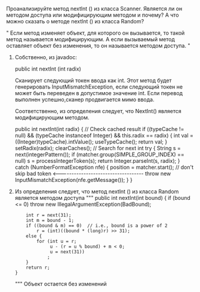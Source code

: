 Проанализируйте метод nextlnt () из класса Scanner. Является ли он методом доступа или модифицирующим методом и почему?
А что можно сказать о методе nextlnt () из класса Random?

"
Если метод изменяет объект, для которого он вызывается, то такой метод называется модифицирующим.
А если вызываемый метод оставляет объект без изменения, то он называется методом доступа.
"

1) Собственно, из javadoc:
   
   public int nextInt (int radix)
   
   Сканирует следующий токен ввода как int. Этот метод будет генерировать InputMismatchException, если следующий токен
   не может быть переведен в допустимое значение int. Если перевод выполнен успешно,сканер продвигается мимо ввода.
   
   Соответственно, из определения следует, что NextInt() является модифицирующим методом.

    public int nextInt(int radix) {
        // Check cached result
        if ((typeCache != null) && (typeCache instanceof Integer)
            && this.radix == radix) {
            int val = ((Integer)typeCache).intValue();
            useTypeCache();
            return val;
        }
        setRadix(radix);
        clearCaches();
        // Search for next int
        try {
            String s = next(integerPattern());
            if (matcher.group(SIMPLE_GROUP_INDEX) == null)
                s = processIntegerToken(s);
            return Integer.parseInt(s, radix);
        } catch (NumberFormatException nfe) {
            position = matcher.start(); // don't skip bad token <-----------------------------------
            throw new InputMismatchException(nfe.getMessage());
        }
    }


2) Из определения следует, что метод nextlnt () из класса Random является методом доступа
   """
       public int nextInt(int bound) {
           if (bound <= 0)
               throw new IllegalArgumentException(BadBound);
    
           int r = next(31);
           int m = bound - 1;
           if ((bound & m) == 0)  // i.e., bound is a power of 2
               r = (int)((bound * (long)r) >> 31);
           else {
               for (int u = r;
                    u - (r = u % bound) + m < 0;
                    u = next(31))
                   ;
           }
           return r;
       }
   """
   Объект остается без изменений 
   

   
   